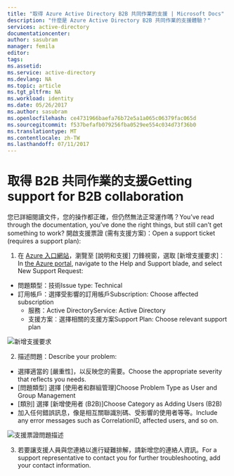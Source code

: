 ```yaml
---
title: "取得 Azure Active Directory B2B 共同作業的支援 | Microsoft Docs"
description: "什麼是 Azure Active Directory B2B 共同作業的支援體驗？"
services: active-directory
documentationcenter: 
author: sasubram
manager: femila
editor: 
tags: 
ms.assetid: 
ms.service: active-directory
ms.devlang: NA
ms.topic: article
ms.tgt_pltfrm: NA
ms.workload: identity
ms.date: 05/26/2017
ms.author: sasubram
ms.openlocfilehash: ce4731966baefa76b72e5a1a065c06379fac065d
ms.sourcegitcommit: f537befafb079256fba0529ee554c034d73f36b0
ms.translationtype: MT
ms.contentlocale: zh-TW
ms.lasthandoff: 07/11/2017
---
```

# <a name="getting-support-for-b2b-collaboration"></a><span data-ttu-id="9d238-103">取得 B2B 共同作業的支援</span><span class="sxs-lookup"><span data-stu-id="9d238-103">Getting support for B2B collaboration</span></span>

<span data-ttu-id="9d238-104">您已詳細閱讀文件，您的操作都正確，但仍然無法正常運作嗎？</span><span class="sxs-lookup"><span data-stu-id="9d238-104">You’ve read through the documentation, you’ve done the right things, but still can’t get something to work?</span></span> <span data-ttu-id="9d238-105">開啟支援票證 (需有支援方案)：</span><span class="sxs-lookup"><span data-stu-id="9d238-105">Open a support ticket (requires a support plan):</span></span>

1. <span data-ttu-id="9d238-106">在 [Azure 入口網站](https://portal.azure.com)，瀏覽至 [說明和支援] 刀鋒視窗，選取 [新增支援要求]︰</span><span class="sxs-lookup"><span data-stu-id="9d238-106">In [the Azure portal](https://portal.azure.com), navigate to the Help and Support blade, and select New Support Request:</span></span>
  - <span data-ttu-id="9d238-107">問題類型：技術</span><span class="sxs-lookup"><span data-stu-id="9d238-107">Issue type: Technical</span></span>
  - <span data-ttu-id="9d238-108">訂用帳戶：選擇受影響的訂用帳戶</span><span class="sxs-lookup"><span data-stu-id="9d238-108">Subscription: Choose affected subscription</span></span>
    - <span data-ttu-id="9d238-109">服務：Active Directory</span><span class="sxs-lookup"><span data-stu-id="9d238-109">Service: Active Directory</span></span>
    - <span data-ttu-id="9d238-110">支援方案︰選擇相關的支援方案</span><span class="sxs-lookup"><span data-stu-id="9d238-110">Support Plan: Choose relevant support plan</span></span>

  ![新增支援要求](media/active-directory-b2b-support/new-support-request.png)

2. <span data-ttu-id="9d238-112">描述問題：</span><span class="sxs-lookup"><span data-stu-id="9d238-112">Describe your problem:</span></span>
  - <span data-ttu-id="9d238-113">選擇適當的 [嚴重性]，以反映您的需要。</span><span class="sxs-lookup"><span data-stu-id="9d238-113">Choose the appropriate severity that reflects you needs.</span></span>
  - <span data-ttu-id="9d238-114">[問題類型] 選擇 [使用者和群組管理]</span><span class="sxs-lookup"><span data-stu-id="9d238-114">Choose Problem Type as User and Group Management</span></span>
  - <span data-ttu-id="9d238-115">[類別] 選擇 [新增使用者 (B2B)]</span><span class="sxs-lookup"><span data-stu-id="9d238-115">Choose Category as Adding Users (B2B)</span></span>
  - <span data-ttu-id="9d238-116">加入任何錯誤訊息，像是相互關聯識別碼、受影響的使用者等等。</span><span class="sxs-lookup"><span data-stu-id="9d238-116">Include any error messages such as CorrelationID, affected users, and so on.</span></span>

  ![支援票證問題描述](media/active-directory-b2b-support/problem-description.png)

3. <span data-ttu-id="9d238-118">若要讓支援人員與您連絡以進行疑難排解，請新增您的連絡人資訊。</span><span class="sxs-lookup"><span data-stu-id="9d238-118">For a support representative to contact you for further troubleshooting, add your contact information.</span></span>
